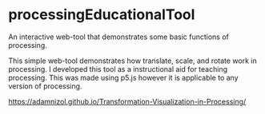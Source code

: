 # processingEducationalTool
An interactive web-tool that demonstrates some basic functions of processing.


This simple web-tool demonstrates how translate, scale, and rotate work in processing. I developed this tool as a instructional aid for teaching processing. This was made using p5.js however it is applicable to any version of processing.

https://adamnizol.github.io/Transformation-Visualization-in-Processing/
